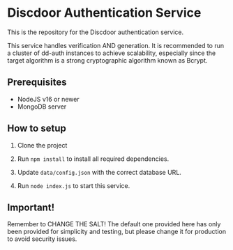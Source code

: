 # Discdoor Authentication Service

This is the repository for the Discdoor authentication service.

This service handles verification AND generation. It is recommended to run a cluster of dd-auth instances to achieve scalability, especially since the target algorithm is a strong cryptographic algorithm known as Bcrypt.

## Prerequisites
 - NodeJS v16 or newer
 - MongoDB server

## How to setup

1. Clone the project

2. Run `npm install` to install all required dependencies.

3. Update `data/config.json` with the correct database URL.

4. Run `node index.js` to start this service.

## Important!

Remember to CHANGE THE SALT! The default one provided here has only been provided for simplicity and testing, but please change it for production to avoid security issues.